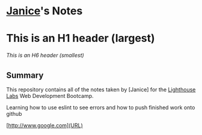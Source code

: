 # [Janice](https://github.com/Channimsheung)'s Notes

# This is an H1 header (largest)

###### This is an H6 header (smallest)

## Summary

This repository contains all of the notes taken by [Janice] for the [Lighthouse Labs](https://www.lighthouselabs.ca/) Web Development Bootcamp.

Learning how to use eslint to see errors and how to push finished work onto github

[http://www.google.com](URL)
